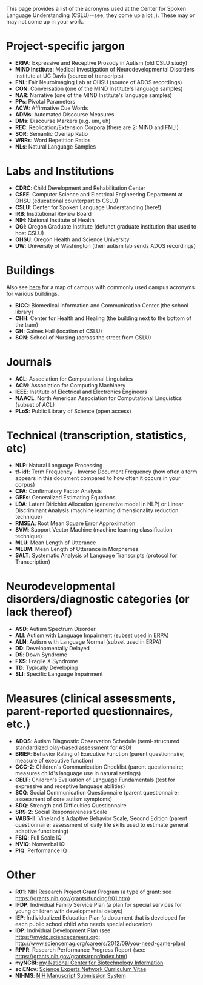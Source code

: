 This page provides a list of the acronyms used at the Center for Spoken Language Understanding (CSLU)--see, they come up a lot ;). These may or may not come up in your work.

# Project-specific jargon

- **ERPA**: Expressive and Receptive Prosody in Autism (old CSLU study)
- **MIND Institute**: Medical Investigation of Neurodevelopmental Disorders Institute at UC Davis (source of transcripts)
- **FNL**: Fair Neuroimaging Lab at OHSU (source of ADOS recordings)
- **CON**: Conversation (one of the MIND Institute's language samples)
- **NAR**: Narrative (one of the MIND Institute's language samples)
- **PPs**: Pivotal Parameters
- **ACW**: Affirmative Cue Words
- **ADMs**: Automated Discourse Measures 
- **DMs**: Discourse Markers (e.g. um, uh)
- **REC**: Replication/Extension Corpora (there are 2: MIND and FNL!)
- **SOR**: Semantic Overlap Ratio
- **WRRs**: Word Repetition Ratios
- **NLs**: Natural Language Samples

# Labs and Institutions

- **CDRC**: Child Development and Rehabilitation Center
- **CSEE**: Computer Science and Electrical Engineering Department at OHSU (educational counterpart to CSLU)
- **CSLU**: Center for Spoken Language Understanding (here!)
- **IRB**: Institutional Review Board
- **NIH**: National Institute of Health
- **OGI**: Oregon Graduate Institute (defunct graduate institution that used to host CSLU)
- **OHSU**: Oregon Health and Science University
- **UW**: University of Washington (their autism lab sends ADOS recordings)

# Buildings

Also see [here](http://www.ohsu.edu/xd/about/visiting/directions/upload/OHSU_ext_map_BW_8-5x11_FNL.pdf) for a map of campus with commonly used campus acronyms for various buildings.

- **BICC**: Biomedical Information and Communication Center (the school library)
- **CHH**: Center for Health and Healing (the building next to the bottom of the tram)
- **GH**: Gaines Hall (location of CSLU)
- **SON**: School of Nursing (across the street from CSLU)

# Journals

- **ACL**: Association for Computational Linguistics
- **ACM**: Association for Computing Machinery 
- **IEEE**: Institute of Electrical and Electronics Engineers
- **NAACL**: North American Association for Computational Linguistics (subset of ACL)
- **PLoS**: Public Library of Science (open access)

# Technical (transcription, statistics, etc)

- **NLP**: Natural Language Processing
- **tf-idf**: Term Frequency - Inverse Document Frequency (how often a term appears in this document compared to how often it occurs in your corpus)
- **CFA**: Confirmatory Factor Analysis
- **GEEs**: Generalized Estimating Equations
- **LDA**: Latent Dirichlet Allocation (generative model in NLP) or Linear Discriminant Analysis (machine learning dimensionality reduction technique)
- **RMSEA**: Root Mean Square Error Approximation
- **SVM**: Support Vector Machine (machine learning classification technique)
- **MLU**: Mean Length of Utterance 
- **MLUM**: Mean Length of Utterance in Morphemes
- **SALT**: Systematic Analysis of Language Transcripts (protocol for Transcription)


# Neurodevelopmental disorders/diagnostic categories (or lack thereof)

- **ASD**: Autism Spectrum Disorder
- **ALI**: Autism with Language Impairment (subset used in ERPA)
- **ALN**: Autism with Language Normal (subset used in ERPA)
- **DD**: Developmentally Delayed
- **DS**: Down Syndrome
- **FXS**: Fragile X Syndrome
- **TD**: Typically Developing
- **SLI**: Specific Language Impairment 

# Measures (clinical assessments, parent-reported questionnaires, etc.)

- **ADOS**: Autism Diagnostic Observation Schedule (semi-structured standardized play-based assessment for ASD)
- **BRIEF**: Behavior Rating of Executive Function (parent questionnaire; measure of executive function)
- **CCC-2**: Children's Communication Checklist (parent questionnaire; measures child's language use in natural settings)
- **CELF**: Children's Evaluation of Language Fundamentals (test for expressive and receptive language abilities) 
- **SCQ**: Social Communication Questionnaire (parent questionnaire; assessment of core autism symptoms)
- **SDQ**: Strength and Difficulties Questionnaire
- **SRS-2**: Social Responsiveness Scale
- **VABS-II**: Vineland's Adaptive Behavior Scale, Second Edition (parent questionnaire; assessment of daily life skills used to estimate general adaptive functioning)
- **FSIQ**: Full Scale IQ
- **NVIQ**: Nonverbal IQ
- **PIQ**: Performance IQ

# Other

- **R01**: NIH Research Project Grant Program (a type of grant: see https://grants.nih.gov/grants/funding/r01.htm)
- **IFDP**: Individual Family Service Plan (a plan for special services for young children with developmental delays)
- **IEP**: Individualized Education Plan (a document that is developed for each public school child who needs special education)
- **IDP**: Individual Development Plan (see: https://myidp.sciencecareers.org; http://www.sciencemag.org/careers/2012/09/you-need-game-plan)
- **RPPR**: Research Performance Progress Report (see: https://grants.nih.gov/grants/rppr/index.htm)
- **myNCBI**: [my National Center for Biotechnology Information](https://www.ncbi.nlm.nih.gov/myncbi/)
- **sciENcv**: [Science Experts Network Curriculum Vitae](https://www.ncbi.nlm.nih.gov/sciencv/)
- **NIHMS**: [NIH Manuscript Submission System](https://www.nihms.nih.gov/)